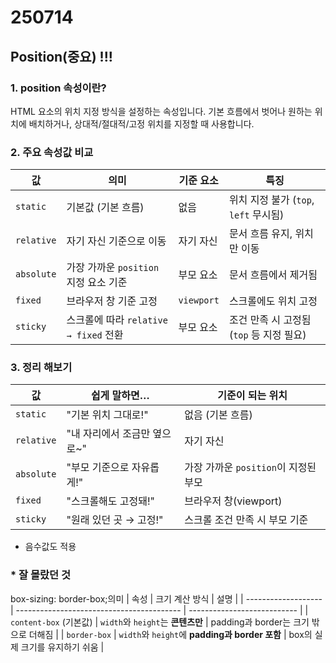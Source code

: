 # 250714

## Position(중요) !!!

### 1.  position 속성이란?
HTML 요소의 위치 지정 방식을 설정하는 속성입니다.
기본 흐름에서 벗어나 원하는 위치에 배치하거나,
상대적/절대적/고정 위치를 지정할 때 사용합니다.

### 2. 주요 속성값 비교
| 값       | 의미                           | 기준 요소            | 특징                                 |
|----------|--------------------------------|----------------------|--------------------------------------|
| `static` | 기본값 (기본 흐름)              | 없음                 | 위치 지정 불가 (`top`, `left` 무시됨) |
| `relative` | 자기 자신 기준으로 이동         | 자기 자신            | 문서 흐름 유지, 위치만 이동          |
| `absolute` | 가장 가까운 `position` 지정 요소 기준 | 부모 요소            | 문서 흐름에서 제거됨                 |
| `fixed` | 브라우저 창 기준 고정           | `viewport`           | 스크롤에도 위치 고정                 |
| `sticky` | 스크롤에 따라 `relative → fixed` 전환 | 부모 요소            | 조건 만족 시 고정됨 (`top` 등 지정 필요) |

### 3. 정리 해보기

| 값          | 쉽게 말하면…            | 기준이 되는 위치                 |
| ---------- | ------------------ | ------------------------- |
| `static`   | "기본 위치 그대로!"       | 없음 (기본 흐름)                |
| `relative` | "내 자리에서 조금만 옆으로\~" | 자기 자신                     |
| `absolute` | "부모 기준으로 자유롭게!"    | 가장 가까운 `position`이 지정된 부모 |
| `fixed`    | "스크롤해도 고정돼!"       | 브라우저 창(viewport)          |
| `sticky`   | "원래 있던 곳 → 고정!"    | 스크롤 조건 만족 시 부모 기준         |

- 음수값도 적용





### * 잘 몰랐던 것 

box-sizing: border-box;의미
| 속성                  | 크기 계산 방식                                  | 설명                          |
| ------------------- | ----------------------------------------- | --------------------------- |
| `content-box` (기본값) | `width`와 `height`는 **콘텐츠만**               | padding과 border는 크기 밖으로 더해짐 |
| `border-box`        | `width`와 `height`에 **padding과 border 포함** | box의 실제 크기를 유지하기 쉬움         |
